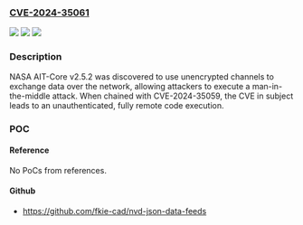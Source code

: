 ### [CVE-2024-35061](https://cve.mitre.org/cgi-bin/cvename.cgi?name=CVE-2024-35061)
![](https://img.shields.io/static/v1?label=Product&message=n%2Fa&color=blue)
![](https://img.shields.io/static/v1?label=Version&message=n%2Fa&color=blue)
![](https://img.shields.io/static/v1?label=Vulnerability&message=n%2Fa&color=brighgreen)

### Description

NASA AIT-Core v2.5.2 was discovered to use unencrypted channels to exchange data over the network, allowing attackers to execute a man-in-the-middle attack. When chained with CVE-2024-35059, the CVE in subject leads to an unauthenticated, fully remote code execution.

### POC

#### Reference
No PoCs from references.

#### Github
- https://github.com/fkie-cad/nvd-json-data-feeds

